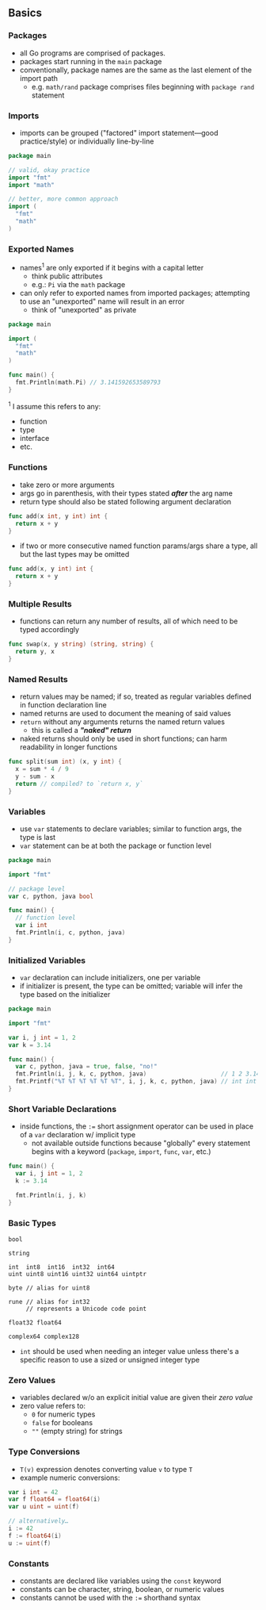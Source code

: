 ## Basics

### Packages

- all Go programs are comprised of packages.
- packages start running in the `main` package
- conventionally, package names are the same as the last element of the import path
  - e.g. `math/rand` package comprises files beginning with `package rand` statement

### Imports

- imports can be grouped ("factored" import statement—good practice/style) or individually line-by-line

```go
package main

// valid, okay practice
import "fmt"
import "math"

// better, more common approach
import (
  "fmt"
  "math"
)
```

### Exported Names

- names<sup>1</sup> are only exported if it begins with a capital letter
  - think public attributes
  - e.g.: `Pi` via the `math` package
- can only refer to exported names from imported packages; attempting to use an "unexported" name will result in an error
  - think of "unexported" as private

```go
package main

import (
  "fmt"
  "math"
)

func main() {
  fmt.Println(math.Pi) // 3.141592653589793
}
```

<sup>1</sup> I assume this refers to any:

- function
- type
- interface
- etc.

### Functions

- take zero or more arguments
- args go in parenthesis, with their types stated _**after**_ the arg name
- return type should also be stated following argument declaration

```go
func add(x int, y int) int {
  return x + y
}
```

- if two or more consecutive named function params/args share a type, all but the last types may be omitted

```go
func add(x, y int) int {
  return x + y
}
```

### Multiple Results

- functions can return any number of results, all of which need to be typed accordingly

```go
func swap(x, y string) (string, string) {
  return y, x
}
```

### Named Results

- return values may be named; if so, treated as regular variables defined in function declaration line
- named returns are used to document the meaning of said values
- `return` without any arguments returns the named return values
  - this is called a **_"naked" return_**
- naked returns should only be used in short functions; can harm readability in longer functions

```go
func split(sum int) (x, y int) {
  x = sum * 4 / 9
  y - sum - x
  return // compiled? to `return x, y`
}
```

### Variables

- use `var` statements to declare variables; similar to function args, the type is last
- `var` statement can be at both the package or function level

```go
package main

import "fmt"

// package level
var c, python, java bool

func main() {
  // function level
  var i int
  fmt.Println(i, c, python, java)
}
```

### Initialized Variables

- `var` declaration can include initializers, one per variable
- if initializer is present, the type can be omitted; variable will infer the type based on the initializer

```go
package main

import "fmt"

var i, j int = 1, 2
var k = 3.14

func main() {
  var c, python, java = true, false, "no!"
  fmt.Println(i, j, k, c, python, java)                     // 1 2 3.14 true false no!
  fmt.Printf("%T %T %T %T %T %T", i, j, k, c, python, java) // int int bool bool string
}
```

### Short Variable Declarations

- inside functions, the `:=` short assignment operator can be used in place of a `var` declaration w/ implicit type
  - not available outside functions because "globally" every statement begins with a keyword (`package`, `import`, `func`, `var`, etc.)

```go
func main() {
  var i, j int = 1, 2
  k := 3.14

  fmt.Println(i, j, k)
}
```

### Basic Types

```
bool

string

int  int8  int16  int32  int64
uint uint8 uint16 uint32 uint64 uintptr

byte // alias for uint8

rune // alias for int32
     // represents a Unicode code point

float32 float64

complex64 complex128
```

- `int` should be used when needing an integer value unless there's a specific reason to use a sized or unsigned integer type

### Zero Values

- variables declared w/o an explicit initial value are given their _zero value_
- zero value refers to:
  - `0` for numeric types
  - `false` for booleans
  - `""` (empty string) for strings

### Type Conversions

- `T(v)` expression denotes converting value `v` to type `T`
- example numeric conversions:

```go
var i int = 42
var f float64 = float64(i)
var u uint = uint(f)

// alternatively…
i := 42
f := float64(i)
u := uint(f)
```

### Constants

- constants are declared like variables using the `const` keyword
- constants can be character, string, boolean, or numeric values
- constants cannot be used with the `:=` shorthand syntax
